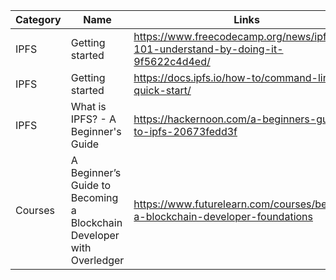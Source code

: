 | Category        | Name           | Links  |
| ------------- |-------------| -----|
| IPFS      | Getting started | https://www.freecodecamp.org/news/ipfs-101-understand-by-doing-it-9f5622c4d4ed/ |
| IPFS      | Getting started | https://docs.ipfs.io/how-to/command-line-quick-start/ |
| IPFS      | What is IPFS? - A Beginner's Guide | https://hackernoon.com/a-beginners-guide-to-ipfs-20673fedd3f |
| Courses      | A Beginner’s Guide to Becoming a Blockchain Developer with Overledger|   https://www.futurelearn.com/courses/become-a-blockchain-developer-foundations |
